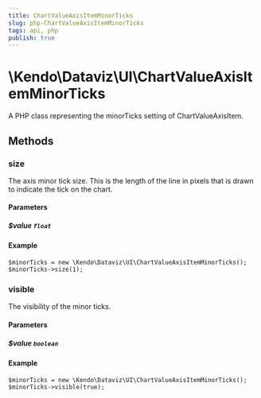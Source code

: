 ```yaml
---
title: ChartValueAxisItemMinorTicks
slug: php-ChartValueAxisItemMinorTicks
tags: api, php
publish: true
---
```


# \Kendo\Dataviz\UI\ChartValueAxisItemMinorTicks

A PHP class representing the minorTicks setting of ChartValueAxisItem.


## Methods

### size
The axis minor tick size. This is the length of the line in pixels that is drawn to indicate the tick on the chart.
#### Parameters

##### $value `float`



#### Example 
    $minorTicks = new \Kendo\Dataviz\UI\ChartValueAxisItemMinorTicks();
    $minorTicks->size(1);

### visible
The visibility of the minor ticks.
#### Parameters

##### $value `boolean`



#### Example 
    $minorTicks = new \Kendo\Dataviz\UI\ChartValueAxisItemMinorTicks();
    $minorTicks->visible(true);

